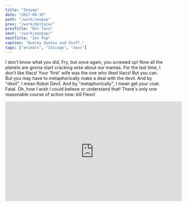 ```yaml
---
title: "Zenpop"
date: "2017-08-10"
path: "/work/zenpop"
prev: "/work/deltaco/"
prevTitle: "Del Taco"
next: "/work/zenpop/"
nextTitle: "Zen Pop"
caption: "Quotey Quotes and Stuff."
tags: ["animals", "Chicago", "zoos"]
---
```

I don't know what you did, Fry, but once again, you screwed up! Now all the planets are gonna start cracking wise about our mamas. For the last time, I don't like lilacs! Your 'first' wife was the one who liked lilacs! But you can. But you may have to metaphorically make a deal with the devil. And by "devil", I mean Robot Devil. And by "metaphorically", I mean get your coat. Fatal. Oh, how I wish I could believe or understand that! There's only one reasonable course of action now: kill Flexo!

<iframe width="560" height="315" src="https://www.youtube.com/embed/4n0xNbfJLR8" frameborder="0" allowfullscreen></iframe>